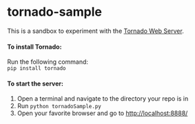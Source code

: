 # tornado-sample

This is a sandbox to experiment with the [Tornado Web Server](https://github.com/tornadoweb/tornado).

#### To install Tornado:
Run the following command: <br>
`pip install tornado`

#### To start the server:<br>
1. Open a terminal and navigate to the directory your repo is in
2. Run `python tornadoSample.py`
3. Open your favorite browser and go to [http://localhost:8888/](http://localhost:8888/)


